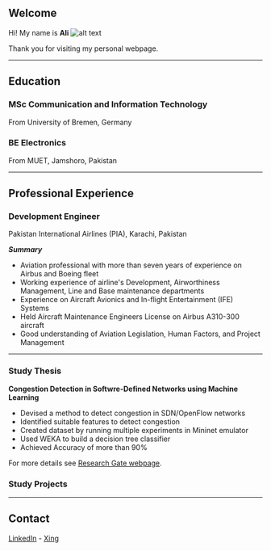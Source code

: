 ## Welcome

Hi! My name is **Ali** ![alt text][logo]

[logo]: https://github.com/alitalpur99/alitalpur99.github.io/tree/master/src "ALI"
Thank you for visiting my personal webpage.

***

## Education

### MSc Communication and Information Technology
From University of Bremen, Germany

### BE Electronics
From MUET, Jamshoro, Pakistan

***

## Professional Experience

### Development Engineer
Pakistan International Airlines (PIA), Karachi, Pakistan

***Summary***
- Aviation professional with more than seven years of experience on Airbus and Boeing fleet
- Working experience of airline's Development, Airworthiness Management, Line and Base maintenance departments
- Experience on Aircraft Avionics and In-flight Entertainment (IFE) Systems 
- Held Aircraft Maintenance Engineers License on Airbus A310-300 aircraft 
- Good understanding of Aviation Legislation, Human Factors, and Project Management

***

### Study Thesis
**Congestion Detection in Softwre-Defined Networks using Machine Learning**
- Devised a method to detect congestion in SDN/OpenFlow networks
- Identified suitable features to detect congestion
- Created dataset by running multiple experiments in Mininet emulator
- Used WEKA to build a decision tree classifier
- Achieved Accuracy of more than 90%

For more details see [Research Gate webpage](https://www.researchgate.net/publication/313851520_Congestion_Detection_in_Software_Defined_Networks_using_Machine_Learning_of_Ali_Murad_Talpur).


### Study Projects

***

## Contact
[LinkedIn](https://www.linkedin.com/in/alitalpur99/) - 
[Xing](https://www.xing.com/profile/AliMurad_Talpur?sc_o=mxb_p)
